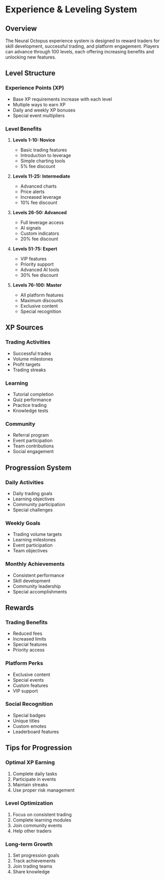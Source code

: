 # Experience & Leveling System

## Overview

The Neural Octopus experience system is designed to reward traders for skill development, successful trading, and platform engagement. Players can advance through 100 levels, each offering increasing benefits and unlocking new features.

## Level Structure

### Experience Points (XP)
- Base XP requirements increase with each level
- Multiple ways to earn XP
- Daily and weekly XP bonuses
- Special event multipliers

### Level Benefits
1. **Levels 1-10: Novice**
   - Basic trading features
   - Introduction to leverage
   - Simple charting tools
   - 5% fee discount

2. **Levels 11-25: Intermediate**
   - Advanced charts
   - Price alerts
   - Increased leverage
   - 10% fee discount

3. **Levels 26-50: Advanced**
   - Full leverage access
   - AI signals
   - Custom indicators
   - 20% fee discount

4. **Levels 51-75: Expert**
   - VIP features
   - Priority support
   - Advanced AI tools
   - 30% fee discount

5. **Levels 76-100: Master**
   - All platform features
   - Maximum discounts
   - Exclusive content
   - Special recognition

## XP Sources

### Trading Activities
- Successful trades
- Volume milestones
- Profit targets
- Trading streaks

### Learning
- Tutorial completion
- Quiz performance
- Practice trading
- Knowledge tests

### Community
- Referral program
- Event participation
- Team contributions
- Social engagement

## Progression System

### Daily Activities
- Daily trading goals
- Learning objectives
- Community participation
- Special challenges

### Weekly Goals
- Trading volume targets
- Learning milestones
- Event participation
- Team objectives

### Monthly Achievements
- Consistent performance
- Skill development
- Community leadership
- Special accomplishments

## Rewards

### Trading Benefits
- Reduced fees
- Increased limits
- Special features
- Priority access

### Platform Perks
- Exclusive content
- Special events
- Custom features
- VIP support

### Social Recognition
- Special badges
- Unique titles
- Custom emotes
- Leaderboard features

## Tips for Progression

### Optimal XP Earning
1. Complete daily tasks
2. Participate in events
3. Maintain streaks
4. Use proper risk management

### Level Optimization
1. Focus on consistent trading
2. Complete learning modules
3. Join community events
4. Help other traders

### Long-term Growth
1. Set progression goals
2. Track achievements
3. Join trading teams
4. Share knowledge 